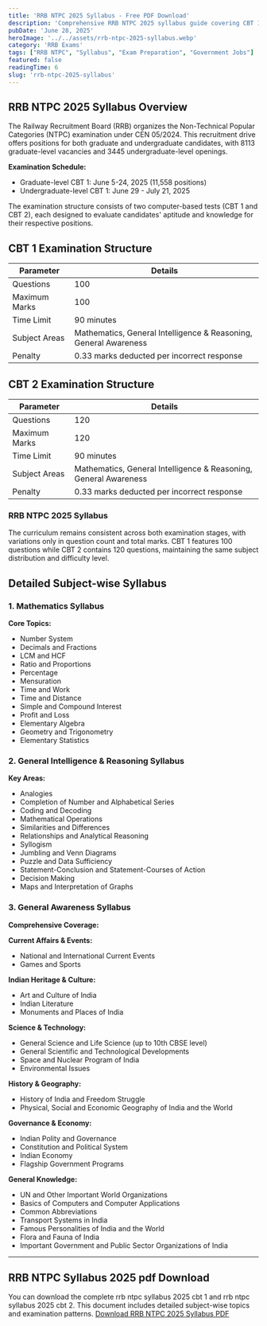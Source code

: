 ```yaml
---
title: 'RRB NTPC 2025 Syllabus - Free PDF Download'
description: 'Comprehensive RRB NTPC 2025 syllabus guide covering CBT 1 and CBT 2 exam patterns with essential topics for preparation'
pubDate: 'June 28, 2025'
heroImage: '../../assets/rrb-ntpc-2025-syllabus.webp'
category: 'RRB Exams'
tags: ["RRB NTPC", "Syllabus", "Exam Preparation", "Government Jobs"]
featured: false
readingTime: 6
slug: 'rrb-ntpc-2025-syllabus'
---
```


## RRB NTPC 2025 Syllabus Overview

The Railway Recruitment Board (RRB) organizes the Non-Technical Popular Categories (NTPC) examination under CEN 05/2024. This recruitment drive offers positions for both graduate and undergraduate candidates, with 8113 graduate-level vacancies and 3445 undergraduate-level openings.

**Examination Schedule:**
- Graduate-level CBT 1: June 5-24, 2025 (11,558 positions)
- Undergraduate-level CBT 1: June 29 - July 21, 2025

The examination structure consists of two computer-based tests (CBT 1 and CBT 2), each designed to evaluate candidates' aptitude and knowledge for their respective positions.

## CBT 1 Examination Structure

| **Parameter** | **Details** |
|---------------|-------------|
| Questions | 100 |
| Maximum Marks | 100 |
| Time Limit | 90 minutes |
| Subject Areas | Mathematics, General Intelligence & Reasoning, General Awareness |
| Penalty | 0.33 marks deducted per incorrect response |

## CBT 2 Examination Structure

| **Parameter** | **Details** |
|---------------|-------------|
| Questions | 120 |
| Maximum Marks | 120 |
| Time Limit | 90 minutes |
| Subject Areas | Mathematics, General Intelligence & Reasoning, General Awareness |
| Penalty | 0.33 marks deducted per incorrect response |

### RRB NTPC 2025 Syllabus 

The curriculum remains consistent across both examination stages, with variations only in question count and total marks. CBT 1 features 100 questions while CBT 2 contains 120 questions, maintaining the same subject distribution and difficulty level.

## Detailed Subject-wise Syllabus

### 1. Mathematics Syllabus

**Core Topics:**
- Number System
- Decimals and Fractions
- LCM and HCF
- Ratio and Proportions
- Percentage
- Mensuration
- Time and Work
- Time and Distance
- Simple and Compound Interest
- Profit and Loss
- Elementary Algebra
- Geometry and Trigonometry
- Elementary Statistics

### 2. General Intelligence & Reasoning Syllabus

**Key Areas:**
- Analogies
- Completion of Number and Alphabetical Series
- Coding and Decoding
- Mathematical Operations
- Similarities and Differences
- Relationships and Analytical Reasoning
- Syllogism
- Jumbling and Venn Diagrams
- Puzzle and Data Sufficiency
- Statement-Conclusion and Statement-Courses of Action
- Decision Making
- Maps and Interpretation of Graphs

### 3. General Awareness Syllabus

**Comprehensive Coverage:**

**Current Affairs & Events:**
- National and International Current Events
- Games and Sports

**Indian Heritage & Culture:**
- Art and Culture of India
- Indian Literature
- Monuments and Places of India

**Science & Technology:**
- General Science and Life Science (up to 10th CBSE level)
- General Scientific and Technological Developments
- Space and Nuclear Program of India
- Environmental Issues

**History & Geography:**
- History of India and Freedom Struggle
- Physical, Social and Economic Geography of India and the World

**Governance & Economy:**
- Indian Polity and Governance
- Constitution and Political System
- Indian Economy
- Flagship Government Programs

**General Knowledge:**
- UN and Other Important World Organizations
- Basics of Computers and Computer Applications
- Common Abbreviations
- Transport Systems in India
- Famous Personalities of India and the World
- Flora and Fauna of India
- Important Government and Public Sector Organizations of India

---

## RRB NTPC Syllabus 2025 pdf Download
You can download the complete rrb ntpc syllabus 2025 cbt 1 and rrb ntpc syllabus 2025 cbt 2. This document includes detailed subject-wise topics and examination patterns.
[Download RRB NTPC 2025 Syllabus PDF](https://www.careerpower.in/blog/wp-content/uploads/2025/04/09114402/rrb-ntpc-syllabus.pdf)
